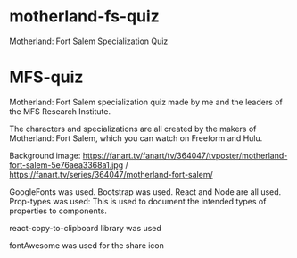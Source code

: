 # motherland-fs-quiz
Motherland: Fort Salem Specialization Quiz


# MFS-quiz
Motherland: Fort Salem specialization quiz made by me and the leaders of the MFS Research Institute.

The characters and specializations are all created by the makers of Motherland: Fort Salem, which you can watch on Freeform and Hulu.

Background image: https://fanart.tv/fanart/tv/364047/tvposter/motherland-fort-salem-5e76aea3368a1.jpg / https://fanart.tv/series/364047/motherland-fort-salem/

GoogleFonts was used. Bootstrap was used. React and Node are all used. Prop-types was used: This is used to document the intended types of properties to components.

react-copy-to-clipboard library was used

fontAwesome was used for the share icon